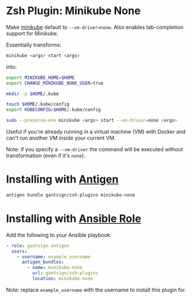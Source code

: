 # Zsh Plugin: Minikube None

Make [minikube](https://github.com/kubernetes/minikube) default to
`--vm-driver=none`. Also enables tab-completion support for Minikube.

Essentially transforms:

```bash
minikube <args> start <args>
```

into:

```bash
export MINIKUBE_HOME=$HOME
export CHANGE_MINIKUBE_NONE_USER=true

mkdir -p $HOME/.kube

touch $HOME/.kube/config
export KUBECONFIG=$HOME/.kube/config

sudo --preserve-env minikube <args> start --vm-driver=none <args>
```

Useful if you're already running in a virtual machine (VM) with Docker and can't
run another VM inside your current VM.

Note: if you specify a `--vm-driver` the command will be executed without
transformation (even if it's `none`).

# Installing with [Antigen](https://github.com/zsh-users/antigen)

```bash
antigen bundle gantsign/zsh-plugins minikube-none
```

# Installing with [Ansible Role](https://galaxy.ansible.com/gantsign/antigen)

Add the following to your Ansible playbook:

```yaml
- role: gantsign.antigen
  users:
    - username: example_username
      antigen_bundles:
        - name: minikube-none
          url: gantsign/zsh-plugins
          location: minikube-none
```

Note: replace `example_username` with the username to install this plugin for.
